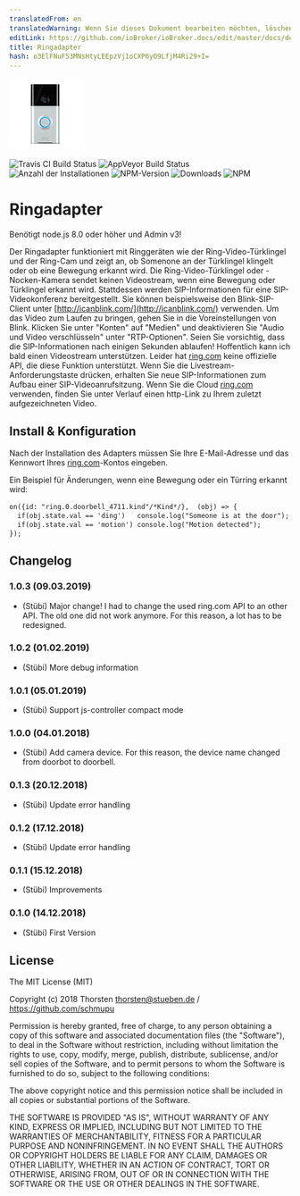 ```yaml
---
translatedFrom: en
translatedWarning: Wenn Sie dieses Dokument bearbeiten möchten, löschen Sie bitte das Feld "translationsFrom". Andernfalls wird dieses Dokument automatisch erneut übersetzt
editLink: https://github.com/ioBroker/ioBroker.docs/edit/master/docs/de/adapterref/iobroker.ring/README.md
title: Ringadapter
hash: o3ElFNuF53MNsHtyLEEpzVj1oCXP6yO9LfjM4Ri29+I=
---
```

![Logo](../../../en/adapterref/iobroker.ring/admin/ring.png)

![Travis CI Build Status](https://travis-ci.org/schmupu/ioBroker.ring.svg?branch=master)
![AppVeyor Build Status](https://ci.appveyor.com/api/projects/status/github/schmupu/ioBroker.ring?branch=master&svg=true)
![Anzahl der Installationen](http://iobroker.live/badges/ring-stable.svg)
![NPM-Version](http://img.shields.io/npm/v/iobroker.ring.svg)
![Downloads](https://img.shields.io/npm/dm/iobroker.ring.svg)
![NPM](https://nodei.co/npm/iobroker.ring.png?downloads=true)

# Ringadapter
Benötigt node.js 8.0 oder höher und Admin v3!

Der Ringadapter funktioniert mit Ringgeräten wie der Ring-Video-Türklingel und der Ring-Cam und zeigt an, ob Somenone an der Türklingel klingelt oder ob eine Bewegung erkannt wird. Die Ring-Video-Türklingel oder -Nocken-Kamera sendet keinen Videostream, wenn eine Bewegung oder Türklingel erkannt wird. Stattdessen werden SIP-Informationen für eine SIP-Videokonferenz bereitgestellt.
Sie können beispielsweise den Blink-SIP-Client unter [http://icanblink.com/](http://icanblink.com/) verwenden. Um das Video zum Laufen zu bringen, gehen Sie in die Voreinstellungen von Blink. Klicken Sie unter "Konten" auf "Medien" und deaktivieren Sie "Audio und Video verschlüsseln" unter "RTP-Optionen". Seien Sie vorsichtig, dass die SIP-Informationen nach einigen Sekunden ablaufen! Hoffentlich kann ich bald einen Videostream unterstützen. Leider hat [ring.com](https://ring.com) keine offizielle API, die diese Funktion unterstützt.
Wenn Sie die Livestream-Anforderungstaste drücken, erhalten Sie neue SIP-Informationen zum Aufbau einer SIP-Videoanrufsitzung. Wenn Sie die Cloud [ring.com](https://ring.com) verwenden, finden Sie unter Verlauf einen http-Link zu Ihrem zuletzt aufgezeichneten Video.

## Install & Konfiguration
Nach der Installation des Adapters müssen Sie Ihre E-Mail-Adresse und das Kennwort Ihres [ring.com](https://ring.com)-Kontos eingeben.

Ein Beispiel für Änderungen, wenn eine Bewegung oder ein Türring erkannt wird:

```
on({id: "ring.0.doorbell_4711.kind"/*Kind*/},  (obj) => {
  if(obj.state.val == 'ding')   console.log("Someone is at the door");
  if(obj.state.val == 'motion') console.log("Motion detected");
});
```

## Changelog

### 1.0.3 (09.03.2019)
* (Stübi) Major change! I had to change the used ring.com API to an other API. The old one did not work anymore. For this reason, a lot has to be redesigned.  

### 1.0.2 (01.02.2019)
* (Stübi) More debug information 

### 1.0.1 (05.01.2019)
* (Stübi) Support js-controller compact mode 

### 1.0.0 (04.01.2018)
* (Stübi) Add camera device. For this reason, the device name changed from doorbot to doorbell.

### 0.1.3 (20.12.2018)
* (Stübi) Update error handling

### 0.1.2 (17.12.2018)
* (Stübi) Update error handling

### 0.1.1 (15.12.2018)
* (Stübi) Improvements

### 0.1.0 (14.12.2018)
* (Stübi) First Version

## License
The MIT License (MIT)

Copyright (c) 2018 Thorsten <thorsten@stueben.de> / <https://github.com/schmupu>

Permission is hereby granted, free of charge, to any person obtaining a copy
of this software and associated documentation files (the "Software"), to deal
in the Software without restriction, including without limitation the rights
to use, copy, modify, merge, publish, distribute, sublicense, and/or sell
copies of the Software, and to permit persons to whom the Software is
furnished to do so, subject to the following conditions:

The above copyright notice and this permission notice shall be included in
all copies or substantial portions of the Software.

THE SOFTWARE IS PROVIDED "AS IS", WITHOUT WARRANTY OF ANY KIND, EXPRESS OR
IMPLIED, INCLUDING BUT NOT LIMITED TO THE WARRANTIES OF MERCHANTABILITY,
FITNESS FOR A PARTICULAR PURPOSE AND NONINFRINGEMENT. IN NO EVENT SHALL THE
AUTHORS OR COPYRIGHT HOLDERS BE LIABLE FOR ANY CLAIM, DAMAGES OR OTHER
LIABILITY, WHETHER IN AN ACTION OF CONTRACT, TORT OR OTHERWISE, ARISING FROM,
OUT OF OR IN CONNECTION WITH THE SOFTWARE OR THE USE OR OTHER DEALINGS IN
THE SOFTWARE.